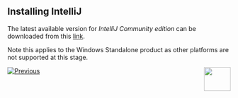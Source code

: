 <studio>

## Installing IntelliJ


The latest available version for *IntelliJ Community edition* can be downloaded from this [link](https://www.jetbrains.com/help/idea/installation-guide.html#standalone).

Note this applies to the Windows Standalone product as other platforms are not supported at this stage.    




[![Previous](/articles/images/Previous.png)](/articles/04_fabric_studio/04a_IntelliJ/01_intelliJ_overview.md)[<img align="right" width="60" height="54" src="/articles/images/Next.png">](/articles/04_fabric_studio/04a_IntelliJ/03_intelliJ_from_fabric_studio.md)

  </studio>
